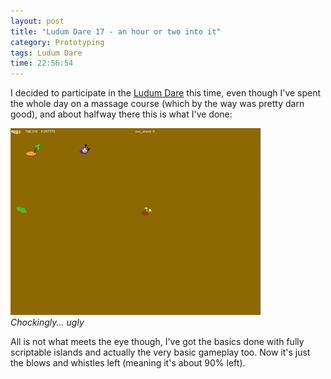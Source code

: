 ```yaml
---
layout: post
title: "Ludum Dare 17 - an hour or two into it"
category: Prototyping
tags: Ludum Dare
time: 22:56:54
---
```

I decided to participate in the [Ludum Dare][ld] this time, even though I've spent the whole day on a massage course (which by the way was pretty darn good), and about halfway there this is what I've done:

<img src="/images/games/ld17.png" /><br />
<em>Chockingly... ugly</em>

All is not what meets the eye though, I've got the basics done with fully scriptable islands and actually the very basic gameplay too. Now it's just the blows and whistles left (meaning it's about 90% left).

[ld]: http://www.ludumdare.com/

